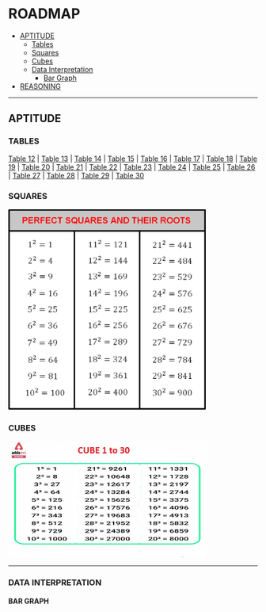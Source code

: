# ROADMAP
* [APTITUDE](#aptitude)
  * [Tables](#tables)
  * [Squares](#squares)
  * [Cubes](#cubes)
  * [Data Interpretation](#data-interpretation)
    * [Bar Graph](#bar-graph)
* [REASONING](#time--space-complexity)

---
## APTITUDE

### TABLES

[Table 12](https://drive.google.com/file/d/1-FpW1fe-0ecqcmc6F-e75EqkBxKtwly6/view?usp=share_link) | [Table 13](https://drive.google.com/file/d/1iIukiU1YGQ455cArVUY89n8v4Pm5j6PF/view?usp=share_link) | [Table 14](https://drive.google.com/file/d/1mOWmUEwKoxxBbGQYBowYjpmgQVWpGd2W/view?usp=share_link) | [Table 15](https://drive.google.com/file/d/1bVv2XPHo3jvN9i__N5BqQy6yYg1KjhKe/view?usp=share_link) | [Table 16](https://drive.google.com/file/d/1F8YU8QxTG5BftTZI8QnirfeH909c_pPh/view?usp=share_link) | [Table 17](https://drive.google.com/file/d/1dsJmsgWnLz-6nJyT0gy50AQBGkucEtt8/view?usp=share_link) | [Table 18](https://drive.google.com/file/d/1DNKqBVTIfZDLx_iEevn0LMuTQo3yuehX/view?usp=share_link) | [Table 19](https://drive.google.com/file/d/1e297nRrFlzV1M-qdm7Q3B_Gzo-jcw-8J/view?usp=share_link) | [Table 20](https://drive.google.com/file/d/1tD35od8SWAB9hmznNW3i6DNbwfLFu-in/view?usp=share_link) | [Table 21](https://drive.google.com/file/d/1qElg2hmxyu721stLoLRrTsTMMOQHTB3k/view?usp=share_link) | [Table 22](https://drive.google.com/file/d/1-0anCnhK2AKg6YunDCNxFFNXKbnMSRbp/view?usp=share_link) | [Table 23](https://drive.google.com/file/d/1QSmVE2lDhH2-wijUpeqnPvqWNpbSBhxg/view?usp=share_link) | [Table 24](https://drive.google.com/file/d/1wDQL2bgtjjQrCF0aBMiOg9kFfk8a_2Q9/view?usp=share_link) | [Table 25](https://drive.google.com/file/d/1mqGln0NSiMNsOFQHc435f3LOd8E6PFAC/view?usp=share_link) | [Table 26](https://drive.google.com/file/d/1AiXz8z35t8zyu4sGshruXyPqwWHp6b4D/view?usp=share_link) | [Table 27](https://drive.google.com/file/d/1bBKuVnYoEmKgRUx4e2UQtEWdf3hUpICn/view?usp=share_link) | [Table 28](https://drive.google.com/file/d/1PTi3CczxJTZqkg1WIX8gnmbA9hZzFRTP/view?usp=share_link) | [Table 29](https://drive.google.com/file/d/1J7PLg248sXFBIdk7ZdnzZwjezSwh1SNA/view?usp=share_link) | [Table 30](https://drive.google.com/file/d/1OOuQOQ787pDobTcP5BP7UzjhFgv9_LIi/view?usp=share_link)

### SQUARES

<img src="https://github.com/shauryatalkss/sbipo/blob/main/SQUARE.png" width="400"/>

### CUBES

<img src="https://github.com/shauryatalkss/sbipo/blob/main/cubes.jpg" width="400"/>

---

### DATA INTERPRETATION

#### BAR GRAPH

